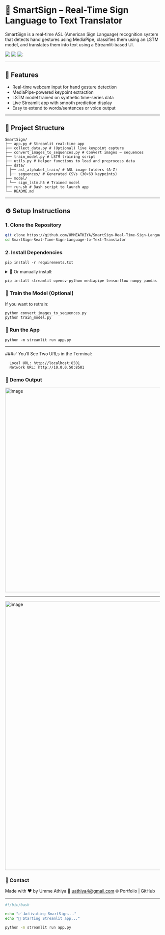 # 🤟 SmartSign – Real-Time Sign Language to Text Translator

SmartSign is a real-time ASL (American Sign Language) recognition system that detects hand gestures using MediaPipe, classifies them using an LSTM model, and translates them into text using a Streamlit-based UI.

<img src="https://img.shields.io/badge/Python-3.11-blue?style=flat-square"/> <img src="https://img.shields.io/badge/Framework-Streamlit-orange"/> <img src="https://img.shields.io/badge/Model-LSTM-green"/>

---

## 🚀 Features
- Real-time webcam input for hand gesture detection
- MediaPipe-powered keypoint extraction
- LSTM model trained on synthetic time-series data
- Live Streamlit app with smooth prediction display
- Easy to extend to words/sentences or voice output

---

## 📁 Project Structure
```
SmartSign/
├── app.py # Streamlit real-time app
├── collect_data.py # (Optional) live keypoint capture
├── convert_images_to_sequences.py # Convert images → sequences
├── train_model.py # LSTM training script
├── utils.py # Helper functions to load and preprocess data
├── data/
│ ├── asl_alphabet_train/ # ASL image folders (A-Z)
│ ├── sequences/ # Generated CSVs (30×63 keypoints)
├── model/
│ └── sign_lstm.h5 # Trained model
├── run.sh # Bash script to launch app
└── README.md
```


---

## ⚙️ Setup Instructions

### 1. Clone the Repository
```bash
git clone https://github.com/UMMEATHIYA/SmartSign-Real-Time-Sign-Language-to-Text-Translator.git
cd SmartSign-Real-Time-Sign-Language-to-Text-Translator
```
### 2. Install Dependencies
```
pip install -r requirements.txt
```
<details> <summary>🔧 Or manually install:</summary></details>

```
pip install streamlit opencv-python mediapipe tensorflow numpy pandas
```

### 🧠 Train the Model (Optional)
If you want to retrain:
```
python convert_images_to_sequences.py
python train_model.py
```

### 🎯 Run the App
```
python -m streamlit run app.py
```
---
###✅ You’ll See Two URLs in the Terminal:
```
  Local URL: http://localhost:8501
  Network URL: http://10.0.0.50:8501
```
### 🧪 Demo Output
<img width="1490" height="663" alt="image" src="https://github.com/user-attachments/assets/3a1dbdef-ec95-4221-807b-10ffdf9ef376" />

---
<img width="1087" height="872" alt="image" src="https://github.com/user-attachments/assets/708f4e7e-5aca-467e-89d8-73c5e302b36c" />


### 💬 Contact
Made with ❤️ by Umme Athiya
📧 uathiya4@gmail.com
🌐 Portfolio | GitHub

---

```bash
#!/bin/bash

echo "✅ Activating SmartSign..."
echo "🔁 Starting Streamlit app..."

python -m streamlit run app.py

